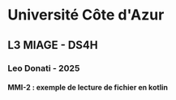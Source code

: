 # Université Côte d'Azur

## L3 MIAGE - DS4H

### Leo Donati - 2025

#### MMI-2 : exemple de lecture de fichier en kotlin


